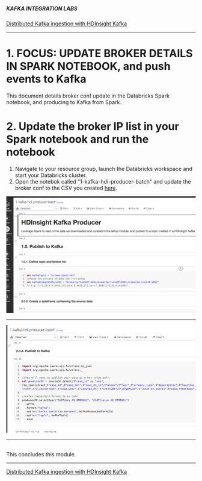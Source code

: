 ##### KAFKA INTEGRATION LABS

[Distributed Kafka ingestion with HDInsight Kafka](README.md)
<hr>

# 1. FOCUS: UPDATE BROKER DETAILS IN SPARK NOTEBOOK, and push events to Kafka
This document details broker conf update in the Databricks Spark notebook, and producing to Kafka from Spark.<br>

# 2. Update the broker IP list in your Spark notebook and run the notebook

1.  Navigate to your resource group, launch the Databricks workspace and start your Databricks cluster.
2.  Open the notebok called "1-kafka-hdi-producer-batch" and update the broker conf to the CSV you created [here](create-hdi.md#29-capture-kafka-broker-ips-and-kafka-zookeeper-ips-from-ambari---hosts-page).


![hdi50](../images/HDI-50.png)
<br>
<hr>

![hdi51](../images/HDI-51.png)
<br>
<hr>

<br>
This concludes this module.

<hr>

[Distributed Kafka ingestion with HDInsight Kafka](README.md)
